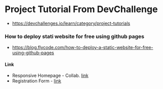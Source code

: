 # Project Tutorial From DevChallenge
- https://devchallenges.io/learn/category/project-tutorials

### How to deploy stati website for free using github pages
- https://blog.flycode.com/how-to-deploy-a-static-website-for-free-using-github-pages

#### Link
- Responsive Homepage - Collab. [link](https://afman42.github.io/project-tutorial-from-dev-challenges/collab)
- Registration Form - [link](https://afman42.github.io/project-tutorial-from-dev-challenges/behold)